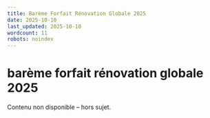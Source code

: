 ```yaml
---
title: Barème Forfait Rénovation Globale 2025
date: 2025-10-10
last_updated: 2025-10-10
wordcount: 11
robots: noindex
---
```


# barème forfait rénovation globale 2025

Contenu non disponible – hors sujet.